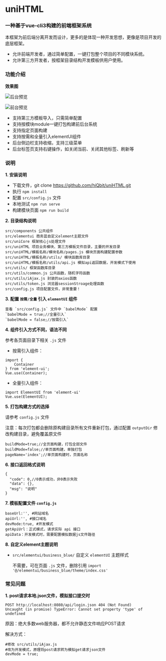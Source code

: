 # uniHTML
### 一种基于vue-cli3构建的前端框架系统
本框架为前后端分离开发而设计，更多的是体现一种开发思想，更像是项目开发的底层框架。

- 允许前端开发者，通过简单配置，一键打包整个项目的不同模块系统。
- 允许第三方开发者，按框架目录结构开发模板供用户使用。

### 功能介绍

**效果图**

![后台预览]()

![前台预览]()

* 支持第三方模板导入，只需简单配置
* 支持按模块module一键打包构建前后台系统
* 支持指定页面构建
* 支持按需和全量引入elementUI组件
* 后台侧边栏支持收缩，支持三级菜单
* 后台标签页支持右键操作，如关闭当前、关闭其他标签、刷新等

### 说明

**1. 安装说明**

* 下载文件，git clone https://github.com/hiQbit/uniHTML.git
* 执行 `npm install`
* 配置 `src/config.js` 文件
* 本地测试 `npm run serve`
* 构建模块页面 `npm run build`

**2. 目录结构说明**

```
src/components 公共组件
src/elementui 商务蓝自定义element主题文件
src/uniCore 框架核心js处理文件
src/uniHTML 项目业务模块、第三方模板文件目录，主要的开发目录
src/uniHTML/模板名称/模块名称/pages.js 模块页面构建配置参数
src/uniHTML/模板名称/utils/ 模块函数库目录
src/uniHTML/模板名称/utils/api.js 模拟api返回数据，开发模式下使用
src/utils/ 框架函数库目录
src/utils/common.js 公共函数，随机字符函数
src/utils/iAjax.js 封装的axios函数
src/utils/token.js 浏览器sessionStroage处理函数
src/config.js 项目配置文件，非常重要！
```

**3. 配置 `按需/全量` 引入 `elementUI` 组件**

    查看 `src/config.js` 文件中 `babelMode` 配置
    `babelMode = true;//全量引入`
    `babelMode = false;//按需引入`

**4. 组件引入方式不同，语法不同**

参考各页面目录下相关 `.js` 文件

* 按需引入组件：

```
import {
    Container
} from 'element-ui';
Vue.use(Container);
```

* 全量引入组件：

```
import ElementUI from 'element-ui'
Vue.use(ElementUI);
```

**5. 打包构建方式的选择**

请参考 `config.js` 文件

注意：每次打包都会删除原构建目录所有文件重新打包，通过配置 `outputDir` 修改构建目录，避免覆盖原文件

```
buildMode=true;//全页面构建，打包全部文件
buildMode=false;//单页面构建，单独打包
pageName='index';//单页面构建时，页面名称
```

**6. 接口返回格式说明**

```
{
  "code": 0,//0表示成功，非0表示失败
  "data": {},
  "msg": "说明"
}
```

**7. 模板配置文件 `config.js`**

```
baseUrl:'', #网站域名
apiUrl:'', #接口域名
devMode:true, #开发模式
getApiUrl：正式模式，请求实际 api 接口
apiData：开发模式时，需要配置模拟数据js文件路径
```

**8. 自定义element主题说明**

* `src/elementui/business_blue/` 自定义 `elementUI` 主题样式

    不需要，可在页面 `.js` 文件，删除引用 `import '@/elementui/business_blue/theme/index.css'`

### 常见问题

**1. post请求本地.json文件，模拟接口提交时**

```
POST http://localhost:8080/api/login.json 404 (Not Found)
Uncaught (in promise) TypeError: Cannot set property 'type' of undefined
```

原因：绝大多数web服务器，都不允许静态文件响应POST请求

解决方式：
```
#修改 src/utils/iAjax.js
#改为开发模式，原理将post请求转为模拟get请求json文件
devMode = true;
```
